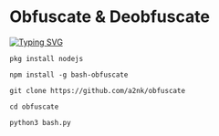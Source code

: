 # Obfuscate & Deobfuscate
[![Typing SVG](https://readme-typing-svg.herokuapp.com?color=36F72B&lines=Bash+Encrypter+%26+Decrypter)](https://git.io/typing-svg)

`pkg install nodejs`

`npm install -g bash-obfuscate`

`git clone https://github.com/a2nk/obfuscate`

`cd obfuscate`

`python3 bash.py`
